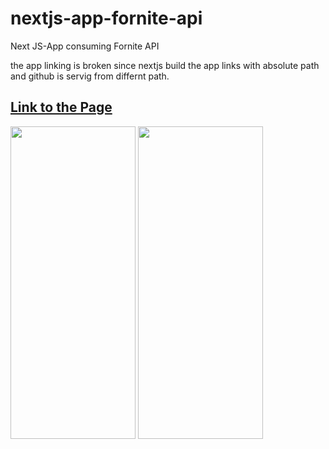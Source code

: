# nextjs-app-fornite-api
Next JS-App consuming Fornite API

<p> 
the app linking is broken since nextjs build the app links with absolute path
and github is servig from differnt path.
<p>

<a href="https://decovichunter.github.io/nextjs-app-fornite-api/" > <h2> Link to the Page </h2> </a>


<img src="https://user-images.githubusercontent.com/48398993/107158535-c33d9980-69c5-11eb-84b5-90ae525bd3f9.jpg" width="200" height="500" />    <img src="https://user-images.githubusercontent.com/48398993/107158538-c59ff380-69c5-11eb-9f40-b5dbcea6f5d9.jpg" width="200" height="500" />       
